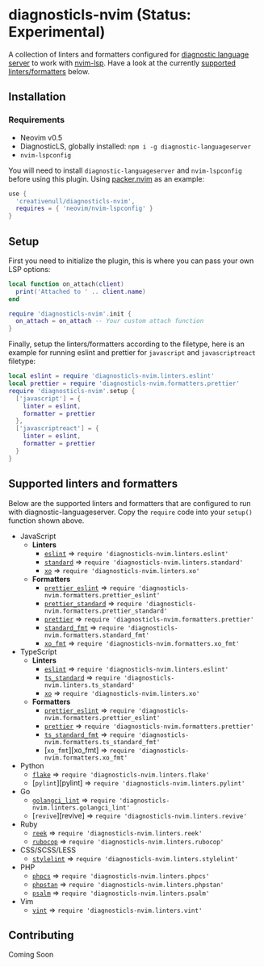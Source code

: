# diagnosticls-nvim (Status: Experimental)

A collection of linters and formatters configured for [diagnostic language server][dls] to work with [nvim-lsp][lsp].
Have a look at the currently [supported linters/formatters](#supported-linters-and-formatters) below.

## Installation

### Requirements

+ Neovim v0.5
+ DiagnosticLS, globally installed: `npm i -g diagnostic-languageserver`
+ `nvim-lspconfig`

You will need to install `diagnostic-languageserver` and `nvim-lspconfig` before using this plugin. Using
[packer.nvim][packer] as an example:

```lua
use {
  'creativenull/diagnosticls-nvim',
  requires = { 'neovim/nvim-lspconfig' }
}
```

## Setup

First you need to initialize the plugin, this is where you can pass your own LSP options:

```lua
local function on_attach(client)
  print('Attached to ' .. client.name)
end

require 'diagnosticls-nvim'.init {
  on_attach = on_attach -- Your custom attach function
}
```

Finally, setup the linters/formatters according to the filetype, here is an example for running eslint and prettier
for `javascript` and `javascriptreact` filetype:

```lua
local eslint = require 'diagnosticls-nvim.linters.eslint'
local prettier = require 'diagnosticls-nvim.formatters.prettier'
require 'diagnosticls-nvim'.setup {
  ['javascript'] = {
    linter = eslint,
    formatter = prettier
  },
  ['javascriptreact'] = {
    linter = eslint,
    formatter = prettier
  }
}
```

## Supported linters and formatters

Below are the supported linters and formatters that are configured to run with diagnostic-languageserver. Copy the
`require` code into your `setup()` function shown above.

+ JavaScript
    + __Linters__
        + [`eslint`][eslint] => `require 'diagnosticls-nvim.linters.eslint'`
        + [`standard`][standard] => `require 'diagnosticls-nvim.linters.standard'`
        + [`xo`][xo] => `require 'diagnosticls-nvim.linters.xo'`
    + __Formatters__
        + [`prettier_eslint`][prettier_eslint] => `require 'diagnosticls-nvim.formatters.prettier_eslint'`
        + [`prettier_standard`][prettier_standard] => `require 'diagnosticls-nvim.formatters.prettier_standard'`
        + [`prettier`][prettier] => `require 'diagnosticls-nvim.formatters.prettier'`
        + [`standard_fmt`][standard] => `require 'diagnosticls-nvim.formatters.standard_fmt'`
        + [`xo_fmt`][xo] => `require 'diagnosticls-nvim.formatters.xo_fmt'`
+ TypeScript
    + __Linters__
        + [`eslint`][eslint] => `require 'diagnosticls-nvim.linters.eslint'`
        + [`ts_standard`][ts_standard] => `require 'diagnosticls-nvim.linters.ts_standard'`
        + [`xo`][xo] => `require 'diagnosticls-nvim.linters.xo'`
    + __Formatters__
        + [`prettier_eslint`][prettier_eslint] => `require 'diagnosticls-nvim.formatters.prettier_eslint'`
        + [`prettier`][prettier] => `require 'diagnosticls-nvim.formatters.prettier'`
        + [`ts_standard_fmt`][ts_standard] => `require 'diagnosticls-nvim.formatters.ts_standard_fmt'`
        + [`xo_fmt`][xo_fmt] => `require 'diagnosticls-nvim.formatters.xo_fmt'`
+ Python
    + [`flake`][flake] => `require 'diagnosticls-nvim.linters.flake'`
    + [`pylint`][pylint] => `require 'diagnosticls-nvim.linters.pylint'`
+ Go
    + [`golangci_lint`][golangci_lint] => `require 'diagnosticls-nvim.linters.golangci_lint'`
    + [`revive`][revive] => `require 'diagnosticls-nvim.linters.revive'`
+ Ruby
    + [`reek`][reek] => `require 'diagnosticls-nvim.linters.reek'`
    + [`rubocop`][rubocop] => `require 'diagnosticls-nvim.linters.rubocop'`
+ CSS/SCSS/LESS
    + [`stylelint`][stylelint] => `require 'diagnosticls-nvim.linters.stylelint'`
+ PHP
    + [`phpcs`][phpcs] => `require 'diagnosticls-nvim.linters.phpcs'`
    + [`phpstan`][phpstan] => `require 'diagnosticls-nvim.linters.phpstan'`
    + [`psalm`][psalm] => `require 'diagnosticls-nvim.linters.psalm'`
+ Vim
    + [`vint`][vint] => `require 'diagnosticls-nvim.linters.vint'`

## Contributing

Coming Soon

[dls]: https://github.com/iamcco/diagnostic-languageserver
[lsp]: https://neovim.io/doc/user/lsp.html
[packer]: https://github.com/wbthomason/packer.nvim

[//]: # (Linters/Formatters list)
[eslint]: https://github.com/eslint/eslint
[flake]: https://github.com/PyCQA/flake8
[golangci_lint]: https://github.com/golangci/golangci-lint
[phpcs]: https://github.com/squizlabs/PHP_CodeSniffer
[phpstan]: https://github.com/phpstan/phpstan
[prettier]: https://github.com/prettier/prettier
[prettier_eslint]: https://github.com/prettier/prettier-eslint
[prettier_standard]: https://github.com/sheerun/prettier-standard
[psalm]: https://github.com/vimeo/psalm
[reek]: https://github.com/troessner/reek
[rubocop]: https://github.com/rubocop/rubocop
[standard]: https://github.com/standard/standard
[stylelint]: https://github.com/stylelint/stylelint
[ts_standard]: https://github.com/standard/ts-standard
[vint]: https://github.com/Vimjas/vint
[xo]: https://github.com/xojs/xo
